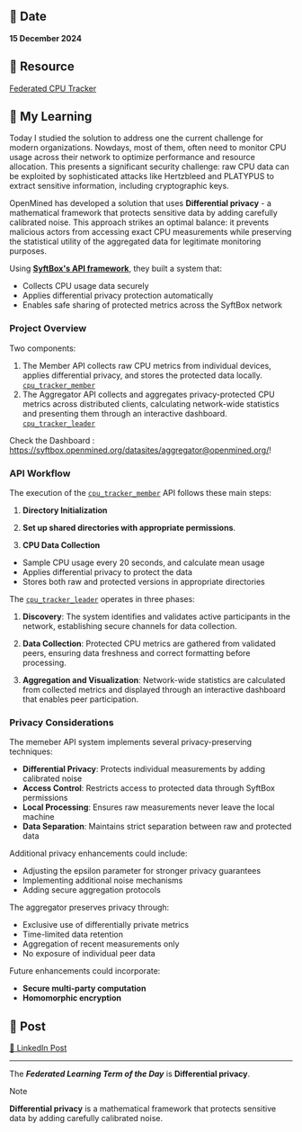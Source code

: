## 📅 Date
**15 December 2024**

## 📰 Resource
[Federated CPU Tracker](https://syftbox-documentation.openmined.org/tutorials/cpu-tracker/)

## 🔖 My Learning
Today I studied the solution to address one the current challenge for modern organizations. Nowdays, most of them, often need to monitor CPU usage across their network to optimize performance and resource allocation. This presents a significant security challenge: raw CPU data can be exploited by sophisticated attacks like Hertzbleed and PLATYPUS to extract sensitive information, including cryptographic keys.

OpenMined has developed a solution that uses **Differential privacy** - a mathematical framework that protects sensitive data by adding carefully calibrated noise. This approach strikes an optimal balance: it prevents malicious actors from accessing exact CPU measurements while preserving the statistical utility of the aggregated data for legitimate monitoring purposes.

Using [**SyftBox's API framework**](https://syftbox-documentation.openmined.org/), they built a system that:
- Collects CPU usage data securely
- Applies differential privacy protection automatically
- Enables safe sharing of protected metrics across the SyftBox network

### Project Overview
Two components:
1. The Member API collects raw CPU metrics from individual devices, applies differential privacy, and stores the protected data locally. [`cpu_tracker_member`](https://github.com/OpenMined/cpu_tracker_member)
2. The Aggregator API collects and aggregates privacy-protected CPU metrics across distributed clients, calculating network-wide statistics and presenting them through an interactive dashboard. [`cpu_tracker_leader`](https://github.com/OpenMined/cpu_tracker_leader)

Check the Dashboard : https://syftbox.openmined.org/datasites/aggregator@openmined.org/!

### API Workflow

The execution of the [`cpu_tracker_member`](https://github.com/OpenMined/cpu_tracker_member) API follows these main steps:

1. **Directory Initialization**

2. **Set up shared directories with appropriate permissions**.

3. **CPU Data Collection**
  - Sample CPU usage every 20 seconds, and calculate mean usage
  - Applies differential privacy to protect the data
  - Stores both raw and protected versions in appropriate directories

The [`cpu_tracker_leader`](https://github.com/OpenMined/cpu_tracker_leader) operates in three phases:

1. **Discovery**: The system identifies and validates active participants in the network, establishing secure channels for data collection.

2. **Data Collection**: Protected CPU metrics are gathered from validated peers, ensuring data freshness and correct formatting before processing.

3. **Aggregation and Visualization**: Network-wide statistics are calculated from collected metrics and displayed through an interactive dashboard that enables peer participation.



### Privacy Considerations

The memeber API system implements several privacy-preserving techniques:

- **Differential Privacy**: Protects individual measurements by adding calibrated noise
- **Access Control**: Restricts access to protected data through SyftBox permissions
- **Local Processing**: Ensures raw measurements never leave the local machine
- **Data Separation**: Maintains strict separation between raw and protected data

Additional privacy enhancements could include:

- Adjusting the epsilon parameter for stronger privacy guarantees
- Implementing additional noise mechanisms
- Adding secure aggregation protocols

The aggregator preserves privacy through:

- Exclusive use of differentially private metrics
- Time-limited data retention
- Aggregation of recent measurements only
- No exposure of individual peer data

Future enhancements could incorporate:

- **Secure multi-party computation**
- **Homomorphic encryption**


## 📮 Post 

[📘 LinkedIn Post](https://www.linkedin.com/posts/giuliagualtieri_30daysofflcode-activity-7274010863353675777-aii8?utm_source=share&utm_medium=member_desktop)

------
The _**Federated Learning Term of the Day**_ is **Differential privacy**.
> [!NOTE]
> **Differential privacy** is a mathematical framework that protects sensitive data by adding carefully calibrated noise.